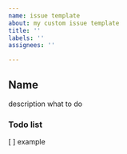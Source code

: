 ```yaml
---
name: issue template
about: my custom issue template
title: ''
labels: ''
assignees: ''

---
```


## Name
<type>
description what to do

### Todo list
[ ] example
